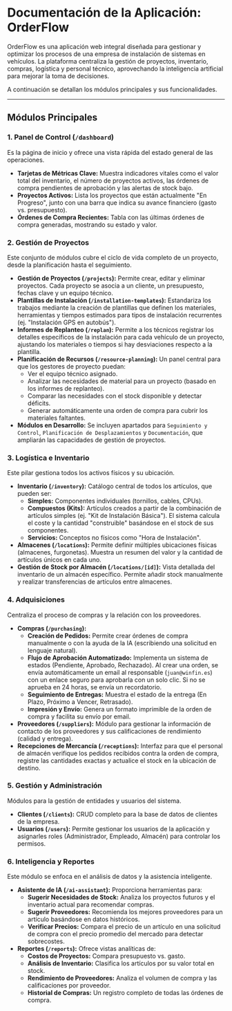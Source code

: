 # Documentación de la Aplicación: OrderFlow

OrderFlow es una aplicación web integral diseñada para gestionar y optimizar los procesos de una empresa de instalación de sistemas en vehículos. La plataforma centraliza la gestión de proyectos, inventario, compras, logística y personal técnico, aprovechando la inteligencia artificial para mejorar la toma de decisiones.

A continuación se detallan los módulos principales y sus funcionalidades.

---

## Módulos Principales

### 1. Panel de Control (`/dashboard`)
Es la página de inicio y ofrece una vista rápida del estado general de las operaciones.
- **Tarjetas de Métricas Clave:** Muestra indicadores vitales como el valor total del inventario, el número de proyectos activos, las órdenes de compra pendientes de aprobación y las alertas de stock bajo.
- **Proyectos Activos:** Lista los proyectos que están actualmente "En Progreso", junto con una barra que indica su avance financiero (gasto vs. presupuesto).
- **Órdenes de Compra Recientes:** Tabla con las últimas órdenes de compra generadas, mostrando su estado y valor.

### 2. Gestión de Proyectos
Este conjunto de módulos cubre el ciclo de vida completo de un proyecto, desde la planificación hasta el seguimiento.
- **Gestión de Proyectos (`/projects`):** Permite crear, editar y eliminar proyectos. Cada proyecto se asocia a un cliente, un presupuesto, fechas clave y un equipo técnico.
- **Plantillas de Instalación (`/installation-templates`):** Estandariza los trabajos mediante la creación de plantillas que definen los materiales, herramientas y tiempos estimados para tipos de instalación recurrentes (ej. "Instalación GPS en autobús").
- **Informes de Replanteo (`/replan`):** Permite a los técnicos registrar los detalles específicos de la instalación para cada vehículo de un proyecto, ajustando los materiales o tiempos si hay desviaciones respecto a la plantilla.
- **Planificación de Recursos (`/resource-planning`):** Un panel central para que los gestores de proyecto puedan:
    - Ver el equipo técnico asignado.
    - Analizar las necesidades de material para un proyecto (basado en los informes de replanteo).
    - Comparar las necesidades con el stock disponible y detectar déficits.
    - Generar automáticamente una orden de compra para cubrir los materiales faltantes.
- **Módulos en Desarrollo:** Se incluyen apartados para `Seguimiento y Control`, `Planificación de Desplazamientos` y `Documentación`, que ampliarán las capacidades de gestión de proyectos.

### 3. Logística e Inventario
Este pilar gestiona todos los activos físicos y su ubicación.
- **Inventario (`/inventory`):** Catálogo central de todos los artículos, que pueden ser:
    - **Simples:** Componentes individuales (tornillos, cables, CPUs).
    - **Compuestos (Kits):** Artículos creados a partir de la combinación de artículos simples (ej. "Kit de Instalación Básica"). El sistema calcula el coste y la cantidad "construible" basándose en el stock de sus componentes.
    - **Servicios:** Conceptos no físicos como "Hora de Instalación".
- **Almacenes (`/locations`):** Permite definir múltiples ubicaciones físicas (almacenes, furgonetas). Muestra un resumen del valor y la cantidad de artículos únicos en cada uno.
- **Gestión de Stock por Almacén (`/locations/[id]`):** Vista detallada del inventario de un almacén específico. Permite añadir stock manualmente y realizar transferencias de artículos entre almacenes.

### 4. Adquisiciones
Centraliza el proceso de compras y la relación con los proveedores.
- **Compras (`/purchasing`):**
    - **Creación de Pedidos:** Permite crear órdenes de compra manualmente o con la ayuda de la IA (escribiendo una solicitud en lenguaje natural).
    - **Flujo de Aprobación Automatizado:** Implementa un sistema de estados (Pendiente, Aprobado, Rechazado). Al crear una orden, se envía automáticamente un email al responsable (`juan@winfin.es`) con un enlace seguro para aprobarla con un solo clic. Si no se aprueba en 24 horas, se envía un recordatorio.
    - **Seguimiento de Entregas:** Muestra el estado de la entrega (En Plazo, Próximo a Vencer, Retrasado).
    - **Impresión y Envío:** Genera un formato imprimible de la orden de compra y facilita su envío por email.
- **Proveedores (`/suppliers`):** Módulo para gestionar la información de contacto de los proveedores y sus calificaciones de rendimiento (calidad y entrega).
- **Recepciones de Mercancía (`/receptions`):** Interfaz para que el personal de almacén verifique los pedidos recibidos contra la orden de compra, registre las cantidades exactas y actualice el stock en la ubicación de destino.

### 5. Gestión y Administración
Módulos para la gestión de entidades y usuarios del sistema.
- **Clientes (`/clients`):** CRUD completo para la base de datos de clientes de la empresa.
- **Usuarios (`/users`):** Permite gestionar los usuarios de la aplicación y asignarles roles (Administrador, Empleado, Almacén) para controlar los permisos.

### 6. Inteligencia y Reportes
Este módulo se enfoca en el análisis de datos y la asistencia inteligente.
- **Asistente de IA (`/ai-assistant`):** Proporciona herramientas para:
    - **Sugerir Necesidades de Stock:** Analiza los proyectos futuros y el inventario actual para recomendar compras.
    - **Sugerir Proveedores:** Recomienda los mejores proveedores para un artículo basándose en datos históricos.
    - **Verificar Precios:** Compara el precio de un artículo en una solicitud de compra con el precio promedio del mercado para detectar sobrecostes.
- **Reportes (`/reports`):** Ofrece vistas analíticas de:
    - **Costos de Proyectos:** Compara presupuesto vs. gasto.
    - **Análisis de Inventario:** Clasifica los artículos por su valor total en stock.
    - **Rendimiento de Proveedores:** Analiza el volumen de compra y las calificaciones por proveedor.
    - **Historial de Compras:** Un registro completo de todas las órdenes de compra.
